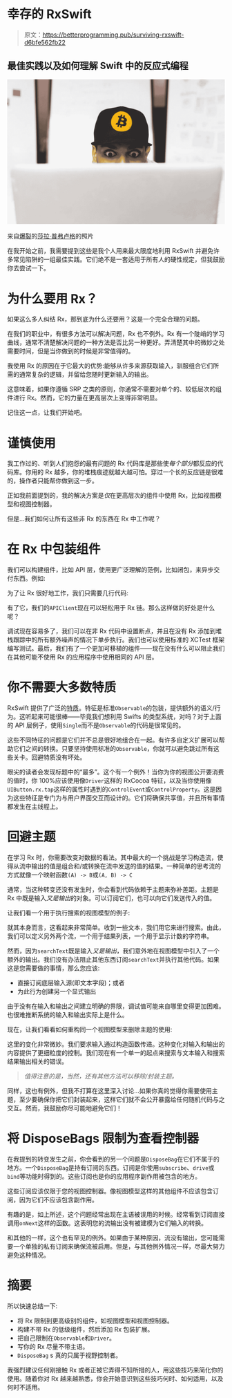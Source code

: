 # 幸存的 RxSwift

> 原文：<https://betterprogramming.pub/surviving-rxswift-d6bfe562fb22>

## 最佳实践以及如何理解 Swift 中的反应式编程

![](img/f76ffe3dac6fb7e98aa8f919f9d8a023.png)

来自[爆裂](https://burst.shopify.com/laptop?utm_campaign=photo_credit&amp;utm_content=Browse+Free+HD+Images+of+Shocked+Bitcoin+Investor+On+Laptop&amp;utm_medium=referral&amp;utm_source=credit)的[莎拉·普弗卢格](https://burst.shopify.com/@sarahpflugphoto?utm_campaign=photo_credit&amp;utm_content=Browse+Free+HD+Images+of+Shocked+Bitcoin+Investor+On+Laptop&amp;utm_medium=referral&amp;utm_source=credit)的照片

在我开始之前，我需要提到这些是我个人用来最大限度地利用 RxSwift 并避免许多常见陷阱的一组最佳实践。它们绝不是一套适用于所有人的硬性规定，但我鼓励你去尝试一下。

# 为什么要用 Rx？

如果这么多人纠结 Rx，那到底为什么还要用？这是一个完全合理的问题。

在我们的职业中，有很多方法可以解决问题，Rx 也不例外。Rx 有一个陡峭的学习曲线，通常不清楚解决问题的一种方法是否比另一种更好。弄清楚其中的微妙之处需要时间，但是当你做到的时候是非常值得的。

我使用 Rx 的原因在于它最大的优势:能够从许多来源获取输入，驯服组合它们所需的通常复杂的逻辑，并留给您随时更新输入的输出。

这意味着，如果你遵循 SRP 之类的原则，你通常不需要对单个的、较低层次的组件进行 Rx。然而，它的力量在更高层次上变得非常明显。

记住这一点，让我们开始吧。

# 谨慎使用

我工作过的、听到人们抱怨的最有问题的 Rx 代码库是那些使*每个部分*都反应的代码库。你用的 Rx 越多，你的堆栈痕迹就越大越可怕。穿过一个长的反应链是很难的，操作者只能帮你做到这一步。

正如我前面提到的，我的解决方案是*仅*在更高层次的组件中使用 Rx，比如视图模型和视图控制器。

但是…我们如何让所有这些非 Rx 的东西在 Rx 中工作呢？

# 在 Rx 中包装组件

我们可以构建组件，比如 API 层，使用更广泛理解的范例，比如闭包，来异步交付东西。例如:

为了让 Rx 很好地工作，我们只需要几行代码:

有了它，我们的`APIClient`现在可以轻松用于 Rx 链。那么这样做的好处是什么呢？

调试现在容易多了，我们可以在非 Rx 代码中设置断点，并且在没有 Rx 添加到堆栈跟踪中的所有额外噪声的情况下单步执行。我们也可以使用标准的 XCTest 框架编写测试。最后，我们有了一个更加可移植的组件——现在没有什么可以阻止我们在其他可能不使用 Rx 的应用程序中使用相同的 API 层。

# 你不需要大多数特质

RxSwift 提供了广泛的[特质](https://github.com/ReactiveX/RxSwift/blob/master/Documentation/Traits.md)。特征是标准`Observable`的包装，提供额外的语义/行为。这听起来可能很棒——毕竟我们想利用 Swifts 的类型系统，对吗？对于上面的 API 层例子，使用`Single`而不是`Observable`的代码是很常见的。

这些不同特征的问题是它们并不总是很好地组合在一起。有许多自定义扩展可以帮助它们之间的转换。只要坚持使用标准的`Observable`，你就可以避免跳过所有这些关卡。回避特质没有坏处。

眼尖的读者会发现标题中的“最多”。这个有一个例外！当你为你的视图公开要消费的值时，你 100%应该使用像`Driver`这样的 RxCocoa 特征，以及当你使用像`UIButton.rx.tap`这样的属性时遇到的`ControlEvent`或`ControlProperty`。这是因为这些特征是专门为与用户界面交互而设计的。它们将确保共享值，并且所有事情都发生在主线程上。

# 回避主题

在学习 Rx 时，你需要改变对数据的看法。其中最大的一个挑战是学习构造流，使得从流中输出的值是组合和/或转换在流中发送的值的结果。一种简单的思考流的方式就像一个映射函数`(A) -> B`或`(A, B) -> C`

通常，当这种转变还没有发生时，你会看到代码依赖于主题来弥补差距。主题是 Rx 中既是输入*又是输出*的对象。可以订阅它们，也可以向它们发送传入的值。

让我们看一个用于执行搜索的视图模型的例子:

就其本身而言，这看起来非常简单。收到一些文本，我们用它来进行搜索。由此，我们可以定义另外两个流，一个用于结果列表，一个用于显示计数的字符串。

然而，因为`searchText`既是输入*又是输出*，我们意外地在视图模型中引入了一个额外的输出。我们没有办法阻止其他东西订阅`searchText`并执行其他代码。如果这是您需要做的事情，那么您应该:

*   直接订阅底层输入源(即文本字段)；或者
*   为此行为创建另一个显式输出

由于没有在输入和输出之间建立明确的界限，调试值可能来自哪里变得更加困难。也很难推断系统的输入和输出实际上是什么。

现在，让我们看看如何重构同一个视图模型来删除主题的使用:

这里的变化非常微妙。我们要求输入通过构造函数传递。这种变化对输入和输出的内容提供了更细粒度的控制。我们现在有一个单一的起点来搜索与文本输入和搜索结果输出相关的错误。

> *值得注意的是，当然，还有其他方法可以移除/封装主题。*

同样，这也有例外，但我不打算在这里深入讨论…如果你真的觉得你需要使用主题，至少要确保你把它们封装起来，这样它们就不会公开暴露给任何随机代码与之交互。然而，我鼓励你尽可能地避免它们！

# 将 DisposeBags 限制为查看控制器

在我提到的转变发生之前，你会看到的另一个问题是`DisposeBag`在它们不属于的地方。一个`DisposeBag`是持有订阅的东西。订阅是你使用`subscribe`、`drive`或`bind`等功能时得到的。这些订阅也是你的应用程序副作用被包含的地方。

这些订阅应该仅限于您的视图控制器。像视图模型这样的其他组件不应该包含订阅，因为它们不应该包含副作用。

有趣的是，如上所述，这个问题经常出现在主语被误用的时候。经常看到订阅直接调用`onNext`这样的函数。这表明您的流输出没有被建模为它们输入的转换。

和其他的一样，这个也有罕见的例外。如果由于某种原因，流没有输出，您可能需要一个单独的私有订阅来确保流被启用。但是，与其他例外情况一样，尽最大努力避免这种情况。

# 摘要

所以快速总结一下:

*   将 Rx 限制到更高级别的组件，如视图模型和视图控制器。
*   构建不带 Rx 的低级组件，然后添加 Rx 包装扩展。
*   把自己限制在`Observable`和`Driver`。
*   写你的 Rx 尽量不带主语。
*   `DisposeBag` s 真的只属于视野控制者。

我强烈建议任何刚接触 Rx 或者正被它弄得不知所措的人，用这些技巧来简化你的使用。随着你对 Rx 越来越熟悉，你会开始意识到这些技巧何时、如何适用，以及何时不适用。